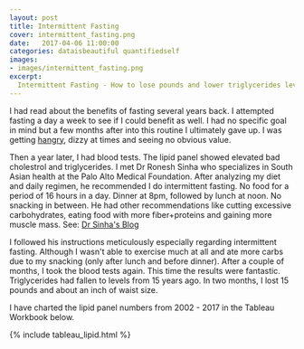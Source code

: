 ```yaml
---
layout: post
title: Intermittent Fasting
cover: intermittent_fasting.png
date:   2017-04-06 11:00:00
categories: dataisbeautiful quantifiedself
images:
- images/intermittent_fasting.png
excerpt:
  Intermittent Fasting - How to lose pounds and lower triglycerides levels.
---
```


I had read about the benefits of fasting several years back. I attempted fasting a day a week to see if I could benefit as well. I had no specific goal in mind but a few months after into this routine I ultimately gave up. I was getting [hangry](https://www.theguardian.com/science/shortcuts/2014/apr/15/hangry-stupid-made-up-word-angry-hungry), dizzy at times and seeing no obvious value.

Then a year later, I had blood tests. The lipid panel showed elevated bad cholestrol and triglycerides. I met Dr Ronesh Sinha who specializes in South Asian health at the Palo Alto Medical Foundation. After analyzing my diet and daily regimen, he recommended I do intermittent fasting. No food for a period of 16 hours in a day. Dinner at 8pm, followed by lunch at noon. No snacking in between. He had other recommendations like cutting excessive carbohydrates, eating food with more fiber+proteins and gaining more muscle mass. See: [Dr Sinha's Blog]( http://culturalhealthsolutions.com/carb-trafficking-body-fat-storage-and-insulin-resistance/)

I followed his instructions meticulously especially regarding intermittent fasting. Although I wasn't able to exercise much at all and ate more carbs due to my snacking (only after lunch and before dinner). After a couple of months, I took the blood tests again. This time the results were fantastic. Triglycerides had fallen to levels from 15 years ago. In two months, I lost 15 pounds and about an inch of waist size.

I have charted the lipid panel numbers from 2002 - 2017 in the Tableau Workbook below.

{% include tableau_lipid.html %}
